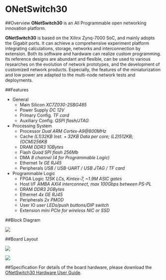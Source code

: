 ONetSwitch30
=======
##Overview
**ONetSwitch30** is an All Programmable open networking innovation platform. 

**ONetSwitch30** is based on the Xilinx Zynq-7000 SoC, and mainly adopts the Gigabit ports. It can achieve a comprehensive experiment platform integrating calculations, storage, networks and interconnection by extension. Both its software and hardware can realize custom programming. Its reference designs are abundant and flexible, can be used to various researches on the evolution of network prototypes, and the development of customized network products. Especially, the features of the miniaturization and low power are adapted to the multi-node network tests and deployments.  

##Features  
* General
  * Main Silicon _XC7Z030-2SBG485_
  * Power Supply _DC 12V_
  * Primary Config. _TF card_
  * Auxiliary Config. _QSPI flash/JTAG_
* Processing System
  * Processor _Dual ARM Cortex-A9@800MHz_
  * Cache _(L1)32KB Inst. + 32KB Data per core; (L2)512KB; (OCM)256KB_
  * DRAM _DDR3 1GBytes_
  * Flash _Quad SPI flash 256Mb_
  * DMA _8 channel (4 for Programmable Logic)_
  * Ethernet _1x GE RJ45_
  * Peripherals _USB / USB-UART / USB JTAG / TF card_
* Programmable Logic
  * FPGA Logic _125K LCs, Kintex-7, ~1.9M ASIC gates_
  * Host I/F _AMBA AXI4 interconnect, max 100Gbps between PS-PL_
  * DRAM _DDR3 2GBytes_
  * Ethernet _4x GE RJ45_
  * Peripherals _2x PMOD_
  * User IO _user LEDs/push buttons/DIP switch_
  * Extension _mini PCIe for wireless NIC or SSD_

##Block Diagram  

![](../images/ons30-hw-block.png)  

##Board Layout  

![](../images/ons30-hw-layout-1.png)  

![](../images/ons30-hw-layout-2.png)  

##Specification
For details of the board hardware, please download the [ONetSwitch30 Hardware User Guide](https://github.com/MeshSr/wiki/blob/master/doc/msr-ons30-hwug.pdf).
